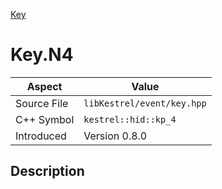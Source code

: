 [Key](index.md)
# Key.N4
| Aspect | Value |
| --- | --- |
| Source File | `libKestrel/event/key.hpp` |
| C++ Symbol | `kestrel::hid::kp_4` |
| Introduced | Version 0.8.0 |
## Description
